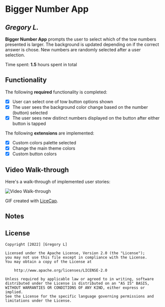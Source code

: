 # Bigger Number App

## *Gregory L.*

**Bigger Number App** prompts the user to select which of the tow numbers presented is larger. The background is updated depending on if the correct answer is chose. New numbers
are randomly selected after a user selection.

Time spent: **1.5** hours spent in total

## Functionality

The following **required** functionality is completed:

* [x] User can select one of tow button options shown
* [x] The user sees the background color change based on the number (button) selected
* [x] The user sees new distinct numbers displayed on the button after either button is tapped

The following **extensions** are implemented:

* [X] Custom colors palette selected
* [X] Change the main theme colors
* [X] Custom button colors

## Video Walk-through

Here's a walk-through of implemented user stories:

<img src='https://media.giphy.com/media/53JBUexk0wHaZacmIl/giphy.gif' title='Video Walk-through' width='' alt='Video Walk-through' />

GIF created with [LiceCap](http://www.cockos.com/licecap/).

## Notes



## License

    Copyright [2022] [Gregory L]

    Licensed under the Apache License, Version 2.0 (the "License");
    you may not use this file except in compliance with the License.
    You may obtain a copy of the License at

        http://www.apache.org/licenses/LICENSE-2.0

    Unless required by applicable law or agreed to in writing, software
    distributed under the License is distributed on an "AS IS" BASIS,
    WITHOUT WARRANTIES OR CONDITIONS OF ANY KIND, either express or implied.
    See the License for the specific language governing permissions and
    limitations under the License.